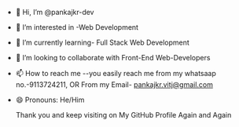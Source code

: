 - 👋 Hi, I’m @pankajkr-dev
- 👀 I’m interested in -Web Development 
- 🌱 I’m currently learning- Full Stack Web Development
- 💞️ I’m looking to collaborate with Front-End Web-Developers
- 📫 How to reach me --you easily reach me from my whatsaap no.-9113724211, OR From my Email-   pankajkr.vitj@gmail.com
- 😄 Pronouns: He/Him


  Thank you and keep visiting on My GitHub Profile Again and Again

<!---
pankajkr-dev/pankajkr-dev is a ✨ special ✨ repository because its `README.md` (this file) appears on your GitHub profile.
You can click the Preview link to take a look at your changes.
--->
